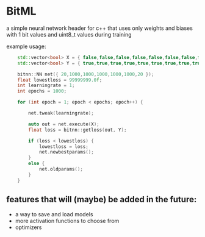 # BitML
a simple neural network header for c++ that uses only weights and biases with 1 bit values and uint8_t values during training

example usage:
```c++
    std::vector<bool> X = { false,false,false,false,false,false,false,false,false,false,false,false,false,false,false,false,false,false,false,false };
    std::vector<bool> Y = { true,true,true,true,true,true,true,true,true,true,true,true,true,true,true,true,true,true,true,true };

    bitnn::NN net({ 20,1000,1000,1000,1000,1000,20 });
    float lowestloss = 99999999.0f;
    int learningrate = 1;
    int epochs = 1000;

    for (int epoch = 1; epoch < epochs; epoch++) {

        net.tweak(learningrate);

        auto out = net.execute(X);
        float loss = bitnn::getloss(out, Y);

        if (loss < lowestloss) {
            lowestloss = loss;
            net.newbestparams();
        }
        else {
            net.oldparams();
        }
    }
```

## features that will (maybe) be added in the future:
- a way to save and load models
- more activation functions to choose from
- optimizers
